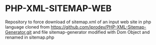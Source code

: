 # PHP-XML-SITEMAP-WEB
Repository to force download of sitemap.xml of an input web site in php language
cloned from https://github.com/iprodev/PHP-XML-Sitemap-Generator.git and file sitemap-generator modified with Dom Object and renamed in sitemap.php
